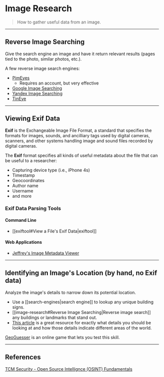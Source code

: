 # Image Research

> How to gather useful data from an image.

---

## Reverse Image Searching

Give the search engine an image and have it return relevant results (pages tied to the photo, similar photos, etc.).

A few reverse image search engines:

- [PimEyes](https://pimeyes.com/en)
	- Requires an account, but very effective
- [Google Image Searching](https://images.google.com/?gws_rd=ssl)
- [Yandex Image Searching](https://yandex.com/images/)
- [TinEye](https://tineye.com/)

---

## Viewing Exif Data

**Exif** is the Exchangeable Image File Format, a standard that specifies the formats for images, sounds, and ancilliary tags used by digital cameras, scanners, and other systems handling image and sound files recorded by digital cameras.

The **Exif** format specifies all kinds of useful metadata about the file that can be useful to a researcher:

- Capturing device type (i.e., iPhone 4s)
- Timestamp
- Geocoordinates
- Author name
- Username
- and more

### Exif Data Parsing Tools

#### Command Line

- [[exiftool#View a File's Exif Data|exiftool]]

#### Web Applications

- [Jeffrey's Image Metadata Viewer](http://exif.regex.info/exif.cgi)

---

## Identifying an Image's Location (by hand, no Exif data)

Analyze the image's details to narrow down its potential location.

- Use a [[search-engines|search engine]] to lookup any unique building signs.
- [[image-research#Reverse Image Searching|Reverse image search]] any buildings or landmarks that stand out.
- [This article](https://somerandomstuff1.wordpress.com/2019/02/08/geoguessr-the-top-tips-tricks-and-techniques/) is a great resource for exactly what details you should be looking at and how those details indicate different areas of the world.

[GeoGuesser](https://www.geoguessr.com/) is an online game that lets you test this skill.

---

## References

[TCM Security - Open Source Intellignce (OSINT) Fundamentals](https://academy.tcm-sec.com/p/osint-fundamentals)
